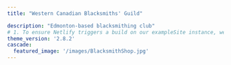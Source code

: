 ```yaml
---
title: "Western Canadian Blacksmiths' Guild"

description: "Edmonton-based blacksmithing club"
# 1. To ensure Netlify triggers a build on our exampleSite instance, we need to change a file in the exampleSite directory.
theme_version: '2.8.2'
cascade:
  featured_image: '/images/BlacksmithShop.jpg'
---
```

